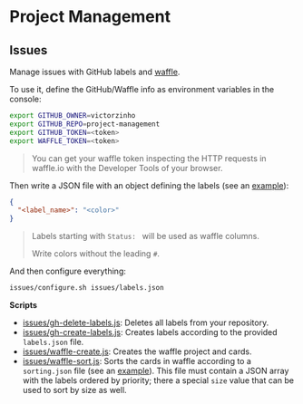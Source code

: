 # Project Management

## Issues

Manage issues with GitHub labels and [waffle](https://waffle.io).

To use it, define the GitHub/Waffle info as environment variables in the console:

```bash
export GITHUB_OWNER=victorzinho
export GITHUB_REPO=project-management
export GITHUB_TOKEN=<token>
export WAFFLE_TOKEN=<token>
```

> You can get your waffle token inspecting the HTTP requests in waffle.io with the Developer Tools of your browser.

Then write a JSON file with an object defining the labels (see an [example](https://github.com/victorzinho/project-management/blob/master/issues/labels.json)):

```json
{
  "<label_name>": "<color>"
}
```

> Labels starting with `Status: ` will be used as waffle columns.
> 
> Write colors without the leading `#`.

And then configure everything:

```bash
issues/configure.sh issues/labels.json
```


**Scripts**

* [issues/gh-delete-labels.js](https://github.com/victorzinho/project-management/blob/master/issues/gh-delete-labels.js): Deletes all labels from your repository.
* [issues/gh-create-labels.js](https://github.com/victorzinho/project-management/blob/master/issues/gh-create-labels.js): Creates labels according to the provided `labels.json` file.
* [issues/waffle-create.js](https://github.com/victorzinho/project-management/blob/master/issues/waffle-create.js): Creates the waffle project and cards.
* [issues/waffle-sort.js](https://github.com/victorzinho/project-management/blob/master/issues/waffle-sort.js): Sorts the cards in waffle according to a `sorting.json` file (see an [example](https://github.com/victorzinho/project-management/blob/master/issues/sorting.json)). This file must contain a JSON array with the labels ordered by priority; there a special `size` value that can be used to sort by size as well.
